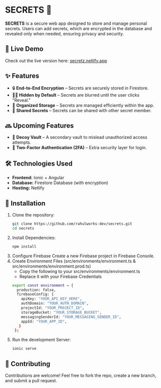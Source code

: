 # SECRETS 🔐  

**SECRETS** is a secure web app designed to store and manage personal secrets. Users can add secrets, which are encrypted in the database and revealed only when needed, ensuring privacy and security.  

## 🚀 Live Demo  
Check out the live version here: [secretz.netlify.app](https://secretz.netlify.app)  

## ✨ Features  
- 🔒 **End-to-End Encryption** – Secrets are securely stored in Firestore.  
- 🕵️‍♂️ **Hidden by Default** – Secrets are blurred until the user clicks "Reveal."  
- 📂 **Organized Storage** – Secrets are managed efficiently within the app.  
- 🔔 **Shared Secrets** – Secrets can be shared with other secret member.

## 🔜 Upcoming Features  
- 🛑 **Decoy Vault** – A secondary vault to mislead unauthorized access attempts.  
- 🔑 **Two-Factor Authentication (2FA)** – Extra security layer for login.  

## 🛠 Technologies Used  
- **Frontend:** Ionic + Angular  
- **Database:** Firestore Database (with encryption)  
- **Hosting:** Netlify  

## 📌 Installation  

1. Clone the repository:  
   ```sh
   git clone https://github.com/rahulworks-dev/secrets.git
   cd secrets
2. Install Dependencies:
   ```sh
   npm install
3. Configure Firebase
   Create a new Firebase project in Firebase Console.
4. Create Environment Files (src/environments/environment.ts & src/environments/environment.prod.ts)
   - Copy the following to your src/environments/environment.ts
   - Replace it with your Firebase Credentials
   ```sh
   export const environment = {
     production: false,
     firebaseConfig: {
       apiKey: "YOUR_API_KEY_HERE",
       authDomain: "YOUR_AUTH_DOMAIN",
       projectId: "YOUR_PROJECT_ID",
       storageBucket: "YOUR_STORAGE_BUCKET",
       messagingSenderId: "YOUR_MESSAGING_SENDER_ID",
       appId: "YOUR_APP_ID",
      }
    };
3. Run the development Server:
   ```sh
   ionic serve

## 📢 Contributing
Contributions are welcome! Feel free to fork the repo, create a new branch, and submit a pull request.
